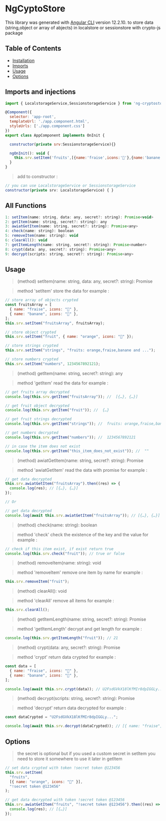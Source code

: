 # NgCyptoStore

This library was generated with [Angular CLI](https://github.com/angular/angular-cli) version 12.2.10.
to store data (string,object or array of abjects) in localstore or sessionstore with crypto-js package

## Table of Contents

- [Installation](#Installation)
- [Imports](#Imports)
- [Usage](#Usage)
- [Options](#Options)


## Imports and injections

```js
import { LocalstorageService,SessionstorageService } from 'ng-cryptostore';

@Component({
  selector: 'app-root',
  templateUrl: './app.component.html',
  styleUrls: ['./app.component.css']
})
export class AppComponent implements OnInit {

  constructor(private srv:SessionstorageService){}

  ngOnInit(): void {
    this.srv.setItem('fruits',[{name:'fraise',icons:'🍓'},{name:'banane',icons:'🍌'}])
  }
}
```

> add to constructor :

```js
// you can use LocalstorageService or SessionstorageService
constructor(private srv: LocalstorageService) { }

```

## All Functions

```js
1: setItem(name: string, data: any, secret?: string): Promise<void>
2: getItem(name: string, secret?: string): any
3: awiatGetItem(name: string, secret?: string): Promise<any>
4: check(name: string): boolean
5: removeItem(name: string): void
6: clearAll(): void
7: getItemLength(name: string, secret?: string): Promise<number>
8: crypt(data: any, secret?: string): Promise<any>
9: decrypt(scripts: string, secret?: string): Promise<any>
```

## Usage

> (method) setItem(name: string, data: any, secret?: string): Promise<void>

> method 'setItem' store the data
> for example :

```js
// store array of objects crypted
const fruitsArray = [
  { name: "fraise", icons: "🍓" },
  { name: "banane", icons: "🍌" },
];
this.srv.setItem("fruitsArray", fruitsArray);

// store object crypted
this.srv.setItem("fruit", { name: "orange", icons: "🍊" });

// store strings crypted
this.srv.setItem("strings", "fruits: orange,fraise,banane and ...");

// store numbers crypted
this.srv.setItem("numbers", 1234567892121);
```

> (method) getItem(name: string, secret?: string): any

> method 'getItem' read the data
> for example :

```js
// get fruits array decrypted
console.log(this.srv.getItem("fruitsArray")); //  [{…}, {…}]

// get fruit object decrypted
console.log(this.srv.getItem("fruit")); //  {…}

// get fruit strings decrypted
console.log(this.srv.getItem("strings")); //  fruits: orange,fraise,banane and ...

// get numbers decrypted
console.log(this.srv.getItem("numbers")); //  1234567892121

// in case the item does not exist
console.log(this.srv.getItem("this_item_does_not_exist")); //  ""
```

> (method) awiatGetItem(name: string, secret?: string): Promise<any>

> method 'awiatGetItem' read the data with promise
> for example :

```js
// get data decrypted
this.srv.awiatGetItem("fruitsArray").then((res) => {
  console.log(res); // [{…}, {…}]
});

// Or

// get data decrypted
console.log(await this.srv.awiatGetItem("fruitsArray")); // [{…}, {…}]
```

> (method) check(name: string): boolean

> method 'check' check the existence of the key and the value
> for example :

```js
// check if this item exist, if exist return true
console.log(this.srv.check("fruit")); // true or false
```

> (method) removeItem(name: string): void

> method 'removeItem' remove one item by name
> for example :

```js
this.srv.removeItem("fruit");
```

> (method) clearAll(): void

> method 'clearAll' remove all items
> for example :

```js
this.srv.clearAll();
```

> (method) getItemLength(name: string, secret?: string): Promise<number>

> method 'getItemLength' decrypt and get length
> for example :

```js
console.log(this.srv.getItemLength("fruit")); // 21
```

> (method) crypt(data: any, secret?: string): Promise<any>

> method 'crypt' return data crypted
> for example :

```js
const data = [
  { name: "fraise", icons: "🍓" },
  { name: "banane", icons: "🍌" },
];

console.log(await this.srv.crypt(data)); // U2FsdGVkX18lKfMIr8dpIGGLy...
```

> (method) decrypt(scripts: string, secret?: string): Promise<any>

> method 'decrypt' return data decrypted
> for example :

```js
const dataCrypted = "U2FsdGVkX18lKfMIr8dpIGGLy...";

console.log(await this.srv.decrypt(dataCrypted)); // [{ name: "fraise", icons: "🍓" },{ name: "banane", icons: "🍌"}]
```

## Options

> the secret is optional but if you used a custom secret in setItem you need to store it somewhere to use it later in getItem

```js
// set data crypted with token !secret token @123456
this.srv.setItem(
  "fruits",
  [{ name: "orange", icons: "🍊" }],
  "!secret token @123456"
);

// get data decrypted with token !secret token @123456
this.srv.awiatGetItem("fruits", "!secret token @123456").then((res) => {
  console.log(res); // [{…}]
});
```
